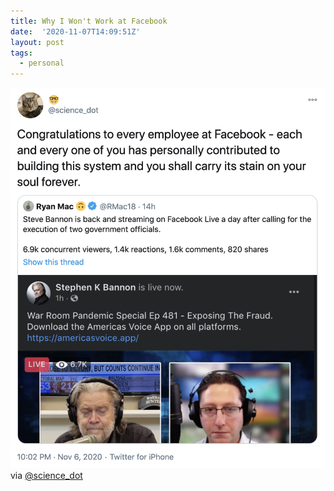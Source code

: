 ```yaml
---
title: Why I Won't Work at Facebook
date:  '2020-11-07T14:09:51Z'
layout: post
tags:
  - personal
---
```

![screenshot of tweet](2020-11-07-09-10-13.png)
via [@science_dot](https://twitter.com/science_dot/status/1324910051543322628)
